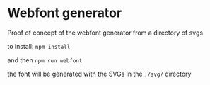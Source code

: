 # Webfont generator
Proof of concept of the webfont generator from a directory of svgs

to install:
`npm install`

and then
`npm run webfont`

the font will be generated with the SVGs in the `./svg/` directory
